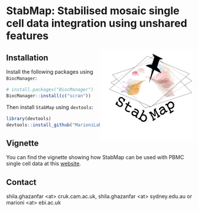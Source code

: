 # StabMap: Stabilised mosaic single cell data integration using unshared features
<img src="man/figures/hex.png" align="right"  height="250" width="250"/>

## Installation

Install the following packages using `BiocManager`:

```r
# install.packages("BiocManager")
BiocManager::install(c("scran"))
```

Then install `StabMap` using `devtools`:

```r
library(devtools)
devtools::install_github("MarioniLab/StabMap")
```

## Vignette

You can find the vignette showing how StabMap can be used with PBMC single cell data at this [website](https://marionilab.github.io/StabMap/articles/stabMap_PBMC_Multiome.html).

## Contact

shila.ghazanfar \<at\> cruk.cam.ac.uk, shila.ghazanfar \<at\> sydney.edu.au or marioni \<at\> ebi.ac.uk
